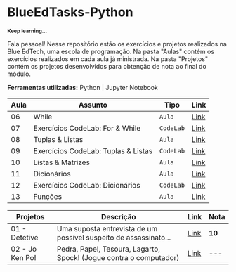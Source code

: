 # BlueEdTasks-Python

<sub>**Keep learning...**</sub>

Fala pessoal! Nesse repositório estão os exercícios e projetos realizados na Blue EdTech, uma escola de programação. Na pasta "Aulas" contém os exercícios realizados em cada aula já ministrada. Na pasta "Projetos" contém os projetos desenvolvidos para obtenção de nota ao final do módulo.

**Ferramentas utilizadas:** Python | Jupyter Notebook

| Aula | Assunto                | Tipo     | Link     |
| ---- | -------                | ----     | ----     |
|  06  | While                  | `Aula`     | [Link](https://github.com/cmanfeed/BlueEdTasks-Python/blob/master/Aulas/aula_06.py) |
|  07  | Exercícios CodeLab: For & While            | `CodeLab`  | [Link](https://github.com/cmanfeed/BlueEdTasks-Python/blob/master/Aulas/aula_07.py) |
|  08  | Tuplas & Listas        | `Aula`     | [Link](https://github.com/cmanfeed/BlueEdTasks-Python/blob/master/Aulas/aula_08.py) |
|  09  | Exercícios CodeLab: Tuplas & Listas                 | `CodeLab`  | [Link](https://github.com/cmanfeed/BlueEdTasks-Python/blob/master/Aulas/aula_09.py) |
|  10  | Listas & Matrizes      | `Aula`     | [Link](https://github.com/cmanfeed/BlueEdTasks-Python/blob/master/Aulas/aula_10.py) |
|  11  | Dicionários            | `Aula`     | [Link](https://github.com/cmanfeed/BlueEdTasks-Python/blob/master/Aulas/aula_11.py) |
|  12  | Exercícios CodeLab: Dicionários            | `CodeLab`  | [Link](https://github.com/cmanfeed/BlueEdTasks-Python/blob/master/Aulas/aula_12.py) |
|  13  | Funções                | `Aula`     | [Link](https://github.com/cmanfeed/BlueEdTasks-Python/blob/master/Aulas/aula_13.py) |


| Projetos          | Descrição | Link        | Nota |
| -----------       | --------- | ----------- | ---- |
| 01 - Detetive     | Uma suposta entrevista de um possível suspeito de assassinato... | [Link](https://github.com/cmanfeed/BlueEdTasks-Python/blob/master/Projetos/projeto_01.ipynb) |  **10**  |
| 02 - Jo Ken Po!   | Pedra, Papel, Tesoura, Lagarto, Spock! (Jogue contra o computador) | [Link](https://github.com/cmanfeed/BlueEdTasks-Python/blob/master/Projetos/projeto_02.py)       |  ---  |